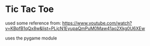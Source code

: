 # Tic Tac Toe

used some reference from:
https://www.youtube.com/watch?v=KBpfB1qQx8w&list=PLjcN1EyupaQmPuM0Maw41ao2Xkg0U6XEw

uses the pygame module
